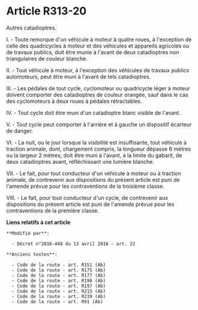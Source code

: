 # Article R313-20

Autres catadioptres.

I. - Toute remorque d'un véhicule à moteur à quatre roues, à l'exception de celle des quadricycles à moteur et des véhicules
et appareils agricoles ou de travaux publics, doit être munie à l'avant de deux catadioptres non triangulaires de couleur
blanche.

II. - Tout véhicule à moteur, à l'exception des véhicules de travaux publics automoteurs, peut être muni à l'avant de tels
catadioptres.

III. - Les pédales de tout cycle, cyclomoteur ou quadricycle léger à moteur doivent comporter des catadioptres de couleur
orangée, sauf dans le cas des cyclomoteurs à deux roues à pédales rétractables.

IV. - Tout cycle doit être muni d'un catadioptre blanc visible de l'avant.

V. - Tout cycle peut comporter à l'arrière et à gauche un dispositif écarteur de danger.

VI. - La nuit, ou le jour lorsque la visibilité est insuffisante, tout véhicule à traction animale, dont, chargement compris,
la longueur dépasse 6 mètres ou la largeur 2 mètres, doit être muni à l'avant, à la limite du gabarit, de deux catadioptres
avant, réfléchissant une lumière blanche.

VII. - Le fait, pour tout conducteur d'un véhicule à moteur ou à traction animale, de contrevenir aux dispositions du présent
article est puni de l'amende prévue pour les contraventions de la troisième classe.

VIII. - Le fait, pour tout conducteur d'un cycle, de contrevenir aux dispositions du présent article est puni de l'amende
prévue pour les contraventions de la première classe.

**Liens relatifs à cet article**

	**Modifié par**:

	  - Décret n°2016-448 du 13 avril 2016 - art. 22

	**Anciens textes**:

	  - Code de la route - art. R151 (Ab)
	  - Code de la route - art. R175 (Ab)
	  - Code de la route - art. R177 (Ab)
	  - Code de la route - art. R196 (Ab)
	  - Code de la route - art. R197 (Ab)
	  - Code de la route - art. R215 (Ab)
	  - Code de la route - art. R239 (Ab)
	  - Code de la route - art. R91 (Ab)
